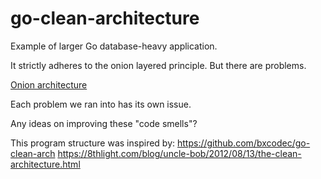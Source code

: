 # go-clean-architecture
Example of larger Go database-heavy application.

It strictly adheres to the onion layered principle. But there are problems.

[Onion architecture](https://8thlight.com/blog/assets/posts/2012-08-13-the-clean-architecture/CleanArchitecture.jpg)

Each problem we ran into has its own issue.

Any ideas on improving these "code smells"?

This program structure was inspired by:
https://github.com/bxcodec/go-clean-arch
https://8thlight.com/blog/uncle-bob/2012/08/13/the-clean-architecture.html